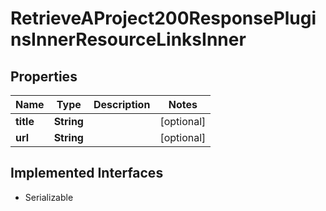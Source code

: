 

# RetrieveAProject200ResponsePluginsInnerResourceLinksInner


## Properties

| Name | Type | Description | Notes |
|------------ | ------------- | ------------- | -------------|
|**title** | **String** |  |  [optional] |
|**url** | **String** |  |  [optional] |


## Implemented Interfaces

* Serializable


